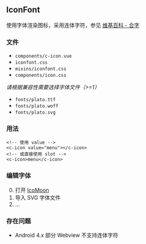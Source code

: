 ## IconFont

使用字体渲染图标，采用连体字符，参见 [维基百科 - 合字](https://zh.wikipedia.org/wiki/合字)

### 文件

- `components/c-icon.vue`
- `iconfont.css`
- `mixins/iconfont.css`
- `components/icon.css`

*请根据兼容性需要选择字体文件（>=1）*

- `fonts/plato.ttf`
- `fonts/plato.woff`
- `fonts/plato.svg`

### 用法

``` vue
<!-- 使用 value -->
<c-icon value="menu"></c-icon>
<!-- 或直接使用 slot -->
<c-icon>menu</c-icon>
```

### 编辑字体

0. 打开 [IcoMoon](https://icomoon.io/app/#/select)
0. 导入 SVG 字体文件
0. ...

### 存在问题

- Android 4.x 部分 Webview 不支持连体字符
